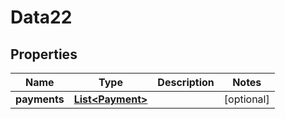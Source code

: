 

# Data22


## Properties

Name | Type | Description | Notes
------------ | ------------- | ------------- | -------------
**payments** | [**List&lt;Payment&gt;**](Payment.md) |  |  [optional]



